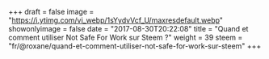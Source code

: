 +++
draft = false
image = "https://i.ytimg.com/vi_webp/1sYydvVcf_U/maxresdefault.webp"
showonlyimage = false
date = "2017-08-30T20:22:08"
title = "Quand et comment utiliser Not Safe For Work sur Steem ?"
weight = 39
steem = "fr/@roxane/quand-et-comment-utiliser-not-safe-for-work-sur-steem"
+++

<!--more-->
